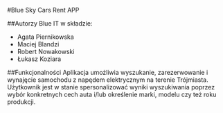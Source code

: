 #Blue Sky Cars Rent APP


##Autorzy
Blue IT w składzie:

- Agata Piernikowska
- Maciej Blandzi
- Robert Nowakowski
- Łukasz Koziara

##Funkcjonalności
Aplikacja umożliwia wyszukanie, zarezerwowanie i wynajęcie samochodu z napędem elektrycznym na terenie Trójmiasta. 
Użytkownik jest w stanie spersonalizować wyniki wyszukiwania poprzez wybór konkretnych cech auta i/lub określenie marki, modelu czy też roku produkcji.